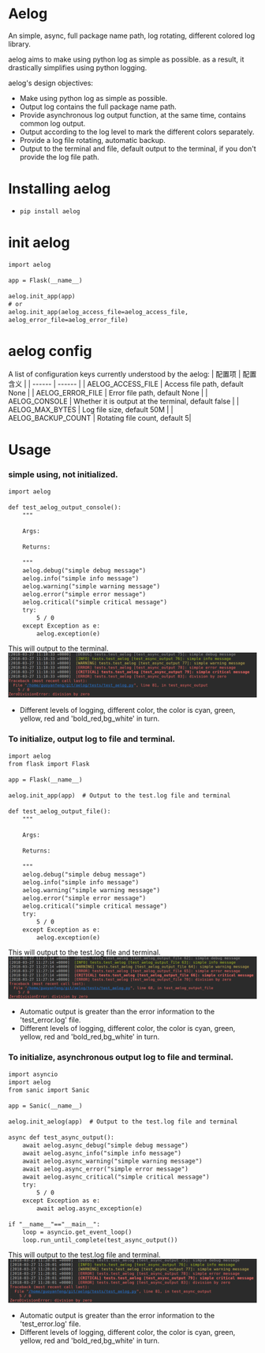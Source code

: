 # Aelog
An simple, async, full package name path, log rotating, different colored log library.

aelog aims to make using python log as simple as possible. as a result, it drastically 
simplifies using python logging.

aelog's design objectives:

- Make using python log as simple as possible.
- Output log contains the full package name path.
- Provide asynchronous log output function, at the same time, contains common log output.
- Output according to the log level to mark the different colors separately.
- Provide a log file rotating, automatic backup.
- Output to the terminal and file, default output to the terminal, if you don't provide the log file path.

# Installing aelog
- ```pip install aelog```

# init aelog 
```
import aelog 

app = Flask(__name__)

aelog.init_app(app)
# or 
aelog.init_app(aelog_access_file=aelog_access_file, aelog_error_file=aelog_error_file)
```
# aelog config
A list of configuration keys currently understood by the aelog:
| 配置项 | 配置含义 |
| ------ | ------ |
| AELOG_ACCESS_FILE | Access file path, default None |
| AELOG_ERROR_FILE | Error file path, default None |
| AELOG_CONSOLE | Whether it is output at the terminal, default false |
| AELOG_MAX_BYTES | Log file size, default 50M |
| AELOG_BACKUP_COUNT | Rotating file count, default 5|

# Usage
### simple using, not initialized.
```
import aelog

def test_aelog_output_console():
    """

    Args:

    Returns:

    """
    aelog.debug("simple debug message")
    aelog.info("simple info message")
    aelog.warning("simple warning message")
    aelog.error("simple error message")
    aelog.critical("simple critical message")
    try:
        5 / 0
    except Exception as e:
        aelog.exception(e)
```
This will output to the terminal.  
![console](https://raw.githubusercontent.com/tinybees/aelog/master/docs/output_console.png)
- Different levels of logging, different color, the color is cyan, green, yellow, red and 'bold_red,bg_white' in turn.

### To initialize, output log to file and terminal.
```
import aelog
from flask import Flask

app = Flask(__name__)

aelog.init_app(app)  # Output to the test.log file and terminal 

def test_aelog_output_file():
    """

    Args:

    Returns:

    """
    aelog.debug("simple debug message")
    aelog.info("simple info message")
    aelog.warning("simple warning message")
    aelog.error("simple error message")
    aelog.critical("simple critical message")
    try:
        5 / 0
    except Exception as e:
        aelog.exception(e)
```
This will output to the test.log file and terminal.
![console](https://raw.githubusercontent.com/tinybees/aelog/master/docs/output_file.png)
- Automatic output is greater than the error information to the 'test_error.log' file.
- Different levels of logging, different color, the color is cyan, green, yellow, red and 'bold_red,bg_white' in turn.

### To initialize, asynchronous output log to file and terminal.
```
import asyncio
import aelog
from sanic import Sanic

app = Sanic(__name__)

aelog.init_aelog(app)  # Output to the test.log file and terminal 

async def test_async_output():
    await aelog.async_debug("simple debug message")
    await aelog.async_info("simple info message")
    await aelog.async_warning("simple warning message")
    await aelog.async_error("simple error message")
    await aelog.async_critical("simple critical message")
    try:
        5 / 0
    except Exception as e:
        await aelog.async_exception(e)

if "__name__"=="__main__":
    loop = asyncio.get_event_loop()
    loop.run_until_complete(test_async_output())
```
This will output to the test.log file and terminal.
![console](https://raw.githubusercontent.com/tinybees/aelog/master/docs/async_output.png)
- Automatic output is greater than the error information to the 'test_error.log' file.  
- Different levels of logging, different color, the color is cyan, green, yellow, red and 'bold_red,bg_white' in turn.
